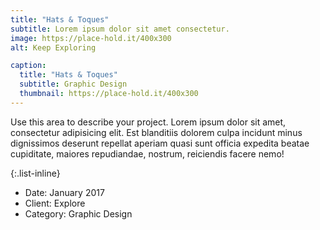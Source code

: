 ```yaml
---
title: "Hats & Toques"
subtitle: Lorem ipsum dolor sit amet consectetur.
image: https://place-hold.it/400x300
alt: Keep Exploring

caption:
  title: "Hats & Toques"
  subtitle: Graphic Design
  thumbnail: https://place-hold.it/400x300
---
```


Use this area to describe your project. Lorem ipsum dolor sit amet, consectetur adipisicing elit. Est blanditiis dolorem culpa incidunt minus dignissimos deserunt repellat aperiam quasi sunt officia expedita beatae cupiditate, maiores repudiandae, nostrum, reiciendis facere nemo!

{:.list-inline}

- Date: January 2017
- Client: Explore
- Category: Graphic Design
